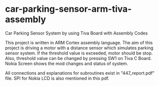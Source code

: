 # car-parking-sensor-arm-tiva-assembly
Car Parking Sensor System by using Tiva Board with Assembly Codes

This project is written in ARM Cortex assembly language. The aim of this project is driving a motor with a distance sensor which simulates parking sensor system. If the threshold value is exceeded, motor should be stop. Also, threshold value can be changed by pressing SW1 on Tiva C Board. Nokia Screen shows the mod changes and status of system.


All connections and explanations for subroutines exist in "447_report.pdf" file.
SPI for Nokia LCD is also mentioned in this pdf.
